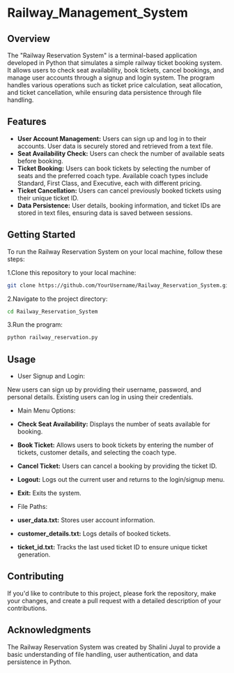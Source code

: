 # Railway_Management_System

## Overview

The "Railway Reservation System" is a terminal-based application developed in Python that simulates a simple railway ticket booking system. It allows users to check seat availability, book tickets, cancel bookings, and manage user accounts through a signup and login system. The program handles various operations such as ticket price calculation, seat allocation, and ticket cancellation, while ensuring data persistence through file handling.

## Features
- **User Account Management:** Users can sign up and log in to their accounts.
    User data is securely stored and retrieved from a text file.
- **Seat Availability Check:** Users can check the number of available seats before booking.
- **Ticket Booking:** Users can book tickets by selecting the number of seats and the preferred coach type.
    Available coach types include Standard, First Class, and Executive, each with different pricing.
- **Ticket Cancellation:** Users can cancel previously booked tickets using their unique ticket ID.
- **Data Persistence:** User details, booking information, and ticket IDs are stored in text files, ensuring data is saved between sessions.

## Getting Started

To run the Railway Reservation System on your local machine, follow these steps:

1.Clone this repository to your local machine:
```bash
git clone https://github.com/YourUsername/Railway_Reservation_System.git
```
2.Navigate to the project directory:

```bash
cd Railway_Reservation_System
```
3.Run the program:

```bash
python railway_reservation.py
```
## Usage
- User Signup and Login:

New users can sign up by providing their username, password, and personal details.
Existing users can log in using their credentials.
- Main Menu Options:

 - **Check Seat Availability:** Displays the number of seats available for booking.
 - **Book Ticket:** Allows users to book tickets by entering the number of tickets, customer details, and selecting the coach type.
 - **Cancel Ticket:** Users can cancel a booking by providing the ticket ID.
 - **Logout:** Logs out the current user and returns to the login/signup menu.
 - **Exit:** Exits the system.
- File Paths:

 - **user_data.txt:** Stores user account information.
 - **customer_details.txt:** Logs details of booked tickets.
 - **ticket_id.txt:** Tracks the last used ticket ID to ensure unique ticket generation.

## Contributing
If you'd like to contribute to this project, please fork the repository, make your changes, and create a pull request with a detailed description of your contributions.

## Acknowledgments
The Railway Reservation System was created by Shalini Juyal to provide a basic understanding of file handling, user authentication, and data persistence in Python.
